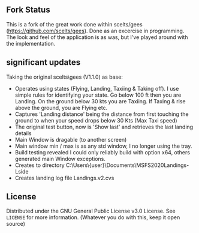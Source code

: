 

## Fork Status
This is a fork of the great work done within scelts/gees (https://github.com/scelts/gees). Done as an excercise in programming. The look and feel of the application is as was, but I've played around with the implementation.

## significant updates

Taking the original scelts\gees (V1.1.0) as base:
* Operates using states (Flying, Landing, Taxiing & Taking off). I use simple rules for identifying your state. Go below 100 ft then you are Landing. On the ground below 30 kts you are Taxiing. If Taxing & rise above the ground, you are Flying etc. 
* Captures 'Landing distance' being the distance from first touching the ground to when your speed drops below 30 Kts (Max Taxi speed)
* The original test button, now is 'Show last' and retrieves the last landing details
* Main Window is dragable (to another screen)
* Main window min / max is as any std window, I no longer using the tray.
* Build testing revealed I could only reliably build with option x64, others generated main Window exceptions.
* Creates to directory C:\Users\\{user}\Documents\MSFS2020Landings-Lside
* Creates landing log file Landings.v2.cvs


## License
Distributed under the GNU General Public License v3.0 License. See `LICENSE` for more information. (Whatever you do with this, keep it open source)

